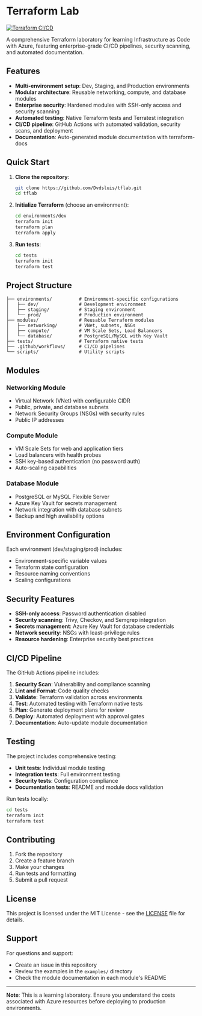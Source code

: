 # Terraform Lab

[![Terraform CI/CD](https://github.com/Dvdsluis/tflab/workflows/Terraform%20CI/CD%20Pipeline/badge.svg)](https://github.com/Dvdsluis/tflab/actions)

A comprehensive Terraform laboratory for learning Infrastructure as Code with Azure, featuring enterprise-grade CI/CD pipelines, security scanning, and automated documentation.

## Features

- **Multi-environment setup**: Dev, Staging, and Production environments
- **Modular architecture**: Reusable networking, compute, and database modules  
- **Enterprise security**: Hardened modules with SSH-only access and security scanning
- **Automated testing**: Native Terraform tests and Terratest integration
- **CI/CD pipeline**: GitHub Actions with automated validation, security scans, and deployment
- **Documentation**: Auto-generated module documentation with terraform-docs

## Quick Start

1. **Clone the repository**:
   ```bash
   git clone https://github.com/Dvdsluis/tflab.git
   cd tflab
   ```

2. **Initialize Terraform** (choose an environment):
   ```bash
   cd environments/dev
   terraform init
   terraform plan
   terraform apply
   ```

3. **Run tests**:
   ```bash
   cd tests
   terraform init
   terraform test
   ```

## Project Structure

```
├── environments/          # Environment-specific configurations
│   ├── dev/               # Development environment
│   ├── staging/           # Staging environment
│   └── prod/              # Production environment
├── modules/               # Reusable Terraform modules
│   ├── networking/        # VNet, subnets, NSGs
│   ├── compute/           # VM Scale Sets, Load Balancers
│   └── database/          # PostgreSQL/MySQL with Key Vault
├── tests/                 # Terraform native tests
├── .github/workflows/     # CI/CD pipelines
└── scripts/               # Utility scripts
```

## Modules

### Networking Module
- Virtual Network (VNet) with configurable CIDR
- Public, private, and database subnets
- Network Security Groups (NSGs) with security rules
- Public IP addresses

### Compute Module
- VM Scale Sets for web and application tiers
- Load balancers with health probes
- SSH key-based authentication (no password auth)
- Auto-scaling capabilities

### Database Module
- PostgreSQL or MySQL Flexible Server
- Azure Key Vault for secrets management
- Network integration with database subnets
- Backup and high availability options

## Environment Configuration

Each environment (dev/staging/prod) includes:
- Environment-specific variable values
- Terraform state configuration
- Resource naming conventions
- Scaling configurations

## Security Features

- **SSH-only access**: Password authentication disabled
- **Security scanning**: Trivy, Checkov, and Semgrep integration
- **Secrets management**: Azure Key Vault for database credentials
- **Network security**: NSGs with least-privilege rules
- **Resource hardening**: Enterprise security best practices

## CI/CD Pipeline

The GitHub Actions pipeline includes:

1. **Security Scan**: Vulnerability and compliance scanning
2. **Lint and Format**: Code quality checks
3. **Validate**: Terraform validation across environments
4. **Test**: Automated testing with Terraform native tests
5. **Plan**: Generate deployment plans for review
6. **Deploy**: Automated deployment with approval gates
7. **Documentation**: Auto-update module documentation

## Testing

The project includes comprehensive testing:

- **Unit tests**: Individual module testing
- **Integration tests**: Full environment testing
- **Security tests**: Configuration compliance
- **Documentation tests**: README and module docs validation

Run tests locally:
```bash
cd tests
terraform init
terraform test
```

## Contributing

1. Fork the repository
2. Create a feature branch
3. Make your changes
4. Run tests and formatting
5. Submit a pull request

## License

This project is licensed under the MIT License - see the [LICENSE](LICENSE) file for details.

## Support

For questions and support:
- Create an issue in this repository
- Review the examples in the `examples/` directory
- Check the module documentation in each module's README

---

**Note**: This is a learning laboratory. Ensure you understand the costs associated with Azure resources before deploying to production environments.

<!-- BEGIN_TF_DOCS -->
<!-- This section will be automatically updated by terraform-docs -->
<!-- END_TF_DOCS -->
